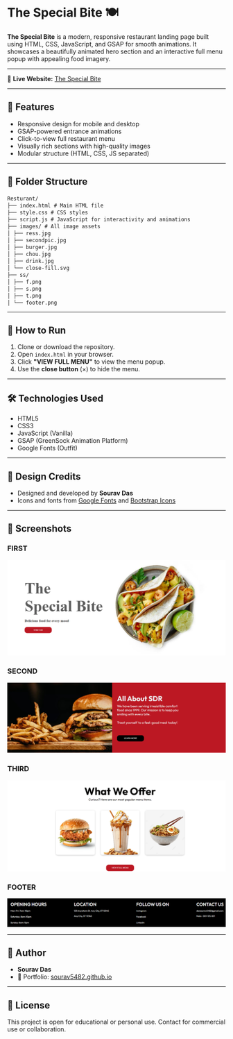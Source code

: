 # The Special Bite 🍽️

**The Special Bite** is a modern, responsive restaurant landing page built using HTML, CSS, JavaScript, and GSAP for smooth animations. It showcases a beautifully animated hero section and an interactive full menu popup with appealing food imagery.

---
🔗 **Live Website:** [The Special Bite](https://sourav5482.github.io/TheSpecialBite/)

---

## 🌟 Features

- Responsive design for mobile and desktop
- GSAP-powered entrance animations
- Click-to-view full restaurant menu
- Visually rich sections with high-quality images
- Modular structure (HTML, CSS, JS separated)

---

## 📁 Folder Structure
```
Resturant/
├── index.html # Main HTML file
├── style.css # CSS styles
├── script.js # JavaScript for interactivity and animations
├── images/ # All image assets
│ ├── ress.jpg
│ ├── secondpic.jpg
│ ├── burger.jpg
│ ├── chou.jpg
│ ├── drink.jpg
│ └── close-fill.svg
├── ss/
│ ├── f.png
│ ├── s.png
│ ├── t.png
│ └── footer.png

```

---

## 🚀 How to Run

1. Clone or download the repository.
2. Open `index.html` in your browser.
3. Click **"VIEW FULL MENU"** to view the menu popup.
4. Use the **close button** (×) to hide the menu.

---

## 🛠️ Technologies Used

- HTML5
- CSS3
- JavaScript (Vanilla)
- GSAP (GreenSock Animation Platform)
- Google Fonts (Outfit)

---

## 🎨 Design Credits

- Designed and developed by **Sourav Das**
- Icons and fonts from [Google Fonts](https://fonts.google.com/) and [Bootstrap Icons](https://icons.getbootstrap.com/)

---

## 📸 Screenshots

### FIRST
![FIRST](https://github.com/sourav5482/TheSpecialBite/blob/main/Resturant/ss/f.png?raw=true)

### SECOND
![SECOND](https://github.com/sourav5482/TheSpecialBite/blob/main/Resturant/ss/s.png?raw=true)

### THIRD
![THIRD](https://github.com/sourav5482/TheSpecialBite/blob/main/Resturant/ss/t.png?raw=true)

### FOOTER 
![FOOTER](https://github.com/sourav5482/TheSpecialBite/blob/main/Resturant/ss/footer.png?raw=true)



---
## 🙌 Author

- **Sourav Das**
- 📧 Portfolio: [sourav5482.github.io](https://sourav5482.github.io/Portfolio/)
---

## 📄 License

This project is open for educational or personal use. Contact for commercial use or collaboration.


